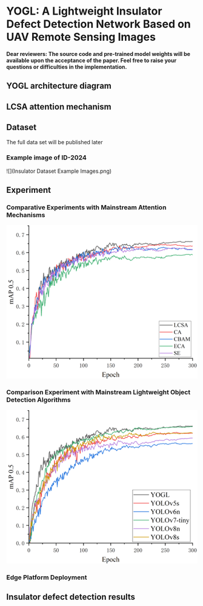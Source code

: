 # YOGL: A Lightweight Insulator Defect Detection Network Based on UAV Remote Sensing Images

**Dear reviewers: The source code and pre-trained model weights will be available upon the acceptance of the paper.   Feel free to raise your questions or difficulties in the implementation.**

## YOGL architecture diagram

## LCSA attention mechanism

## Dataset
The full data set will be published later
### Example image of ID-2024
![](Insulator Dataset Example Images.png)

## Experiment

### Comparative Experiments with Mainstream Attention Mechanisms
![](Different_Attention_Mechanisms.png)


### Comparison Experiment with Mainstream Lightweight Object Detection Algorithms
![](Lightweight_Detection_Models.png)

### Edge Platform Deployment

## Insulator defect detection results



